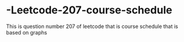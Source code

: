 # -Leetcode-207-course-schedule
This is question number 207 of leetcode that is course schedule that is based on graphs 
